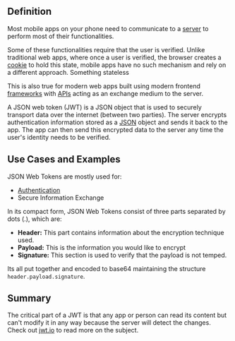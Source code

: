 ## Definition

Most mobile apps on your phone need to communicate to a [server](server.md) to perform most of their functionalities.  

Some of these functionalities require that the user is verified. Unlike traditional web apps, where once a user is verified, the browser creates a [cookie](cookie.md) to hold this state, mobile apps have no such mechanism and rely on a different approach. Something stateless

This is also true for modern web apps built using modern frontend [frameworks](web-framework.md) with [APIs](api.md) acting as an exchange medium to the server. 

A JSON web token (JWT) is a JSON object that is used to securely transport data over the internet (between two parties). The server encrypts authentication information stored as a [JSON](json.md) object and sends it back to the app. The app can then send this encrypted data to the server any time the user's identity needs to be verified.

## Use Cases and Examples

 JSON Web Tokens are mostly used for:
- [Authentication](authentication.md)
- Secure Information Exchange

In its compact form, JSON Web Tokens consist of three parts separated by dots (.), which are:

- **Header:** This part contains information about the encryption technique used.
- **Payload:** This is the information you would like to encrypt
- **Signature:** This section is used to verify that the payload is not temped.

Its all put together and encoded to base64 maintaining the structure `header.payload.signature`.

## Summary

The critical part of a JWT is that any app or person can read its content but can't modify it in any way because the server will detect the changes. 
Check out [jwt.io](https://jwt.io) to read more on the subject.